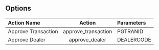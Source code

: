 ## Options

Action Name | Action | Parameters
:----------- |:-------------:| :-----------
Approve Transaction  |approve_transaction | PGTRANID
Approve Dealer  |approve_dealer | DEALERCODE


